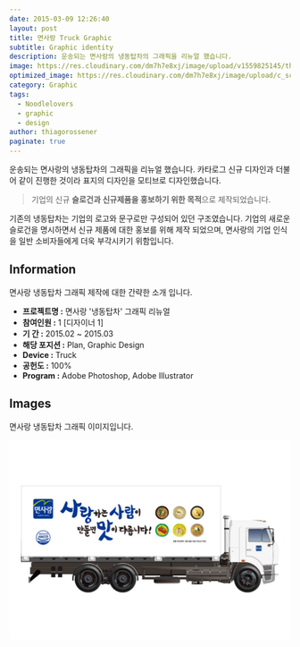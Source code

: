 ```yaml
---
date: 2015-03-09 12:26:40
layout: post
title: 면사랑 Truck Graphic
subtitle: Graphic identity
description: 운송되는 면사랑의 냉동탑차의 그래픽을 리뉴얼 했습니다.
image: https://res.cloudinary.com/dm7h7e8xj/image/upload/v1559825145/theme16_o0seet.jpg
optimized_image: https://res.cloudinary.com/dm7h7e8xj/image/upload/c_scale,w_380/v1559825145/theme16_o0seet.jpg
category: Graphic
tags:
  - Noodlelovers
  - graphic
  - design
author: thiagorossener
paginate: true
---
```



<link rel="stylesheet" href="/assets/css/slick.css">
<link rel="stylesheet" href="/assets/css/slick-theme.css">



운송되는 면사랑의 냉동탑차의 그래픽을 리뉴얼 했습니다.
카타로그 신규 디자인과 더불어 같이 진행한 것이라 표지의 디자인을 모티브로 디자인했습니다.


> 기업의 신규 **슬로건과 신규제품을 홍보하기 위한 목적**으로 제작되었습니다.


기존의 냉동탑차는 기업의 로고와 문구로만 구성되어 있던 구조였습니다. 기업의 새로운 슬로건을 명시하면서 신규 제품에 대한 홍보를 위해 제작 되었으며, 
면사랑의 기업 인식을 일반 소비자들에게 더욱 부각시키기 위함입니다.

<!--page-->

## Information

면사랑 냉동탑차 그래픽 제작에 대한 간략한 소개 입니다.

- **프로젝트명 :** 면사랑 '냉동탑차' 그래픽 리뉴얼
- **참여인원 :** 1 [디자이너 1]
- **기 간 :** 2015.02 ~ 2015.03 
- **해당 포지션 :** Plan, Graphic Design
- **Device :** Truck
- **공헌도 :** 100%
- **Program :** Adobe Photoshop, Adobe Illustrator


<!--page-->

## Images

면사랑 냉동탑차 그래픽 이미지입니다.<br>

<section class="quotes">
  <div class="bubble">
    <img src="/assets/img/slide/noodle-car01.jpg" />
  </div>
</section>


<p></p>
<p></p>

<!--page-->



<script type="text/javascript" src="https://cdnjs.cloudflare.com/ajax/libs/jquery/2.1.3/jquery.min.js"></script>
<script type="text/javascript" src="https://cdn.jsdelivr.net/jquery.slick/1.5.0/slick.min.js"></script>

<script>
	$('.quotes').slick({
  dots: true,
  infinite: true,
  autoplay: false,
  autoplaySpeed: 6000,
  speed: 800,
  slidesToShow: 1,
  adaptiveHeight: true
});
$( document ).ready(function() {
$('.no-fouc').removeClass('no-fouc');
});
</script>